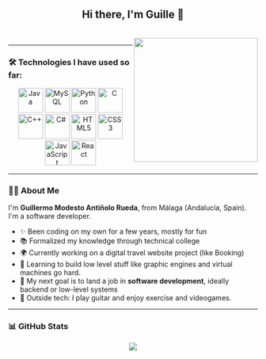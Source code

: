 <h2 align="center">Hi there, I'm Guille 👋</h2>

<br clear="both" />

<img align="right" width="250" src="https://media2.giphy.com/media/ule4vhcY1xEKQ/giphy.gif?cid=6c09b9522yjxb7ect2yfff81tod20q2g286voqtz20861kan&ep=v1_gifs_search&rid=giphy.gif&ct=g" />

---

### 🛠️ Technologies I have used so far:

<div align="center">
  <img src="https://cdn.jsdelivr.net/gh/devicons/devicon/icons/java/java-original-wordmark.svg" width="50" alt="Java" />
  <img src="https://cdn.jsdelivr.net/gh/devicons/devicon/icons/mysql/mysql-original-wordmark.svg" width="50" alt="MySQL" />
  <img src="https://cdn.jsdelivr.net/gh/devicons/devicon/icons/python/python-original-wordmark.svg" width="50" alt="Python" />
  <img src="https://cdn.jsdelivr.net/gh/devicons/devicon/icons/c/c-original.svg" width="50" alt="C" />
  <img src="https://cdn.jsdelivr.net/gh/devicons/devicon/icons/cplusplus/cplusplus-original.svg" width="50" alt="C++" />
  <img src="https://cdn.jsdelivr.net/gh/devicons/devicon/icons/csharp/csharp-original.svg" width="50" alt="C#" />
  <img src="https://cdn.jsdelivr.net/gh/devicons/devicon/icons/html5/html5-original-wordmark.svg" width="50" alt="HTML5" />
  <img src="https://cdn.jsdelivr.net/gh/devicons/devicon/icons/css3/css3-original-wordmark.svg" width="50" alt="CSS3" />
  <img src="https://cdn.jsdelivr.net/gh/devicons/devicon/icons/javascript/javascript-plain.svg" width="50" alt="JavaScript" />
  <img src="https://cdn.jsdelivr.net/gh/devicons/devicon/icons/react/react-original-wordmark.svg" width="50" alt="React" />
</div>

---

### 👨‍💻 About Me

I'm **Guillermo Modesto Antiñolo Rueda**, from Málaga (Andalucía, Spain).  
I'm a software developer.

- ✨ Been coding on my own for a few years, mostly for fun  
- 📚 Formalized my knowledge through technical college  
- 🌍 Currently working on a digital travel website project (like Booking)  
- 🧠 Learning to build low level stuff like graphic engines and virtual machines go hard.
- 🎯 My next goal is to land a job in **software development**, ideally backend or low-level systems  
- 🎸 Outside tech: I play guitar and enjoy exercise and videogames.

---

### 📊 GitHub Stats

<div align="center">
  <img src="https://github-readme-stats.vercel.app/api?username=GuillermoModesto&show_icons=true&theme=dracula&hide_border=false"

